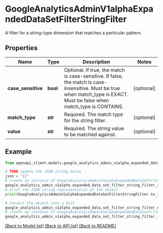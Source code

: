 # GoogleAnalyticsAdminV1alphaExpandedDataSetFilterStringFilter

A filter for a string-type dimension that matches a particular pattern.

## Properties

Name | Type | Description | Notes
------------ | ------------- | ------------- | -------------
**case_sensitive** | **bool** | Optional. If true, the match is case-sensitive. If false, the match is case-insensitive. Must be true when match_type is EXACT. Must be false when match_type is CONTAINS. | [optional] 
**match_type** | **str** | Required. The match type for the string filter. | [optional] 
**value** | **str** | Required. The string value to be matched against. | [optional] 

## Example

```python
from openapi_client.models.google_analytics_admin_v1alpha_expanded_data_set_filter_string_filter import GoogleAnalyticsAdminV1alphaExpandedDataSetFilterStringFilter

# TODO update the JSON string below
json = "{}"
# create an instance of GoogleAnalyticsAdminV1alphaExpandedDataSetFilterStringFilter from a JSON string
google_analytics_admin_v1alpha_expanded_data_set_filter_string_filter_instance = GoogleAnalyticsAdminV1alphaExpandedDataSetFilterStringFilter.from_json(json)
# print the JSON string representation of the object
print(GoogleAnalyticsAdminV1alphaExpandedDataSetFilterStringFilter.to_json())

# convert the object into a dict
google_analytics_admin_v1alpha_expanded_data_set_filter_string_filter_dict = google_analytics_admin_v1alpha_expanded_data_set_filter_string_filter_instance.to_dict()
# create an instance of GoogleAnalyticsAdminV1alphaExpandedDataSetFilterStringFilter from a dict
google_analytics_admin_v1alpha_expanded_data_set_filter_string_filter_from_dict = GoogleAnalyticsAdminV1alphaExpandedDataSetFilterStringFilter.from_dict(google_analytics_admin_v1alpha_expanded_data_set_filter_string_filter_dict)
```
[[Back to Model list]](../README.md#documentation-for-models) [[Back to API list]](../README.md#documentation-for-api-endpoints) [[Back to README]](../README.md)


